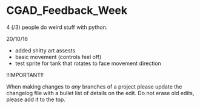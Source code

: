 # CGAD_Feedback_Week
4 (/3) people do weird stuff with python.

20/10/16
- added shitty art assests
- basic movement (controls feel off)
- test sprite for tank that rotates to face movement direction

!!IMPORTANT!!

When making changes to *any* branches of a project please update the changelog file with a bullet list of details on the edit. Do not erase
old edits, please add it to the top.
